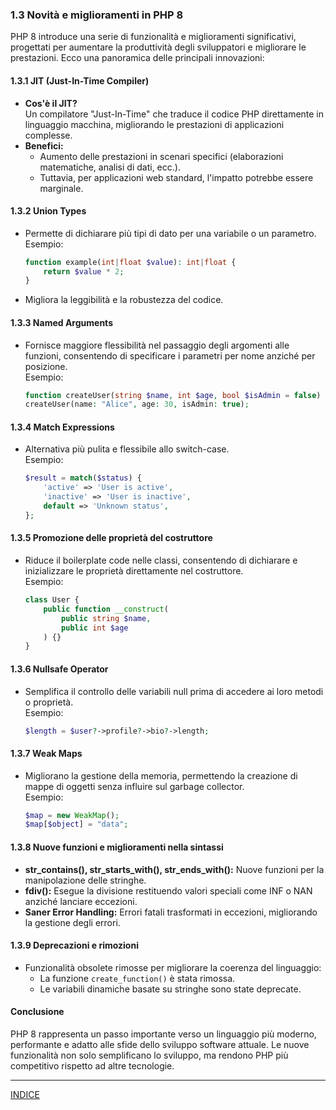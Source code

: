 ### **1.3 Novità e miglioramenti in PHP 8**

PHP 8 introduce una serie di funzionalità e miglioramenti significativi, progettati per aumentare la produttività degli sviluppatori e migliorare le prestazioni. Ecco una panoramica delle principali innovazioni:

#### **1.3.1 JIT (Just-In-Time Compiler)**
- **Cos'è il JIT?**  
  Un compilatore "Just-In-Time" che traduce il codice PHP direttamente in linguaggio macchina, migliorando le prestazioni di applicazioni complesse.  
- **Benefici:**  
  - Aumento delle prestazioni in scenari specifici (elaborazioni matematiche, analisi di dati, ecc.).  
  - Tuttavia, per applicazioni web standard, l'impatto potrebbe essere marginale.

#### **1.3.2 Union Types**
- Permette di dichiarare più tipi di dato per una variabile o un parametro.  
  Esempio:
  ```php
  function example(int|float $value): int|float {
      return $value * 2;
  }
  ```
- Migliora la leggibilità e la robustezza del codice.

#### **1.3.3 Named Arguments**
- Fornisce maggiore flessibilità nel passaggio degli argomenti alle funzioni, consentendo di specificare i parametri per nome anziché per posizione.  
  Esempio:
  ```php
  function createUser(string $name, int $age, bool $isAdmin = false) { ... }
  createUser(name: "Alice", age: 30, isAdmin: true);
  ```

#### **1.3.4 Match Expressions**
- Alternativa più pulita e flessibile allo switch-case.  
  Esempio:
  ```php
  $result = match($status) {
      'active' => 'User is active',
      'inactive' => 'User is inactive',
      default => 'Unknown status',
  };
  ```

#### **1.3.5 Promozione delle proprietà del costruttore**
- Riduce il boilerplate code nelle classi, consentendo di dichiarare e inizializzare le proprietà direttamente nel costruttore.  
  Esempio:
  ```php
  class User {
      public function __construct(
          public string $name,
          public int $age
      ) {}
  }
  ```

#### **1.3.6 Nullsafe Operator**
- Semplifica il controllo delle variabili null prima di accedere ai loro metodi o proprietà.  
  Esempio:
  ```php
  $length = $user?->profile?->bio?->length;
  ```

#### **1.3.7 Weak Maps**
- Migliorano la gestione della memoria, permettendo la creazione di mappe di oggetti senza influire sul garbage collector.  
  Esempio:
  ```php
  $map = new WeakMap();
  $map[$object] = "data";
  ```

#### **1.3.8 Nuove funzioni e miglioramenti nella sintassi**
- **str_contains(), str_starts_with(), str_ends_with():** Nuove funzioni per la manipolazione delle stringhe.
- **fdiv():** Esegue la divisione restituendo valori speciali come INF o NAN anziché lanciare eccezioni.
- **Saner Error Handling:** Errori fatali trasformati in eccezioni, migliorando la gestione degli errori.

#### **1.3.9 Deprecazioni e rimozioni**
- Funzionalità obsolete rimosse per migliorare la coerenza del linguaggio:
  - La funzione `create_function()` è stata rimossa.
  - Le variabili dinamiche basate su stringhe sono state deprecate.

#### **Conclusione**
PHP 8 rappresenta un passo importante verso un linguaggio più moderno, performante e adatto alle sfide dello sviluppo software attuale. Le nuove funzionalità non solo semplificano lo sviluppo, ma rendono PHP più competitivo rispetto ad altre tecnologie.

---
[INDICE](README.md)
